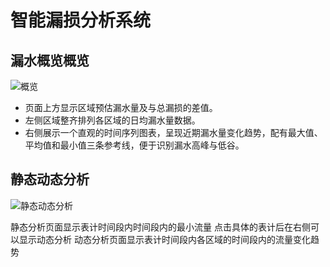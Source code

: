 # 智能漏损分析系统

## 漏水概览概览

![概览](/异常处理中心/智能漏损分析/概览.png)

- 页面上方显示区域预估漏水量及与总漏损的差值。
- 左侧区域整齐排列各区域的日均漏水量数据。
- 右侧展示一个直观的时间序列图表，呈现近期漏水量变化趋势，配有最大值、平均值和最小值三条参考线，便于识别漏水高峰与低谷。

## 静态动态分析

![静态动态分析](/异常处理中心/智能漏损分析/静态动态分析.png)

静态分析页面显示表计时间段内时间段内的最小流量
点击具体的表计后在右侧可以显示动态分析
动态分析页面显示表计时间段内各区域的时间段内的流量变化趋势